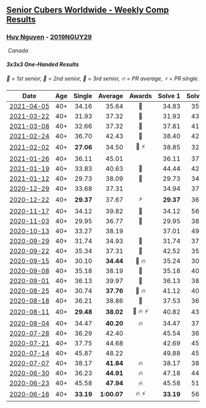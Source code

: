 <style>table {white-space: nowrap;}</style>
<link rel="stylesheet" type="text/css" href="/scw-comp/css/flags.css" />

## [Senior Cubers Worldwide - Weekly Comp Results](/scw-comp/results/)
### [Huy Nguyen](README.md) - [2019NGUY29](https://www.worldcubeassociation.org/persons/2019NGUY29?event=333oh)

<i class="flag flag-CA" />&nbsp;Canada

#### 3x3x3 One-Handed Results

<span style="white-space: nowrap;">🥇 = 1st senior</span>, <span style="white-space: nowrap;">🥈 = 2nd senior</span>, <span style="white-space: nowrap;">🥉 = 3rd senior</span>, <span style="white-space: nowrap;">🔥 = PR average</span>, <span style="white-space: nowrap;">⚡ = PR single</span>.

| Date | Age | Single | Average | Awards | Solve 1 | Solve 2 | Solve 3 | Solve 4 | Solve 5 | Video |
| :--: | :--: | --: | --: | :--: | --: | --: | --: | --: | --: | :-- |
| [2021-04-05](../../results/2021-04-05/333oh.md) | 40+ | 34.16 | 35.64 | 🥉 | 34.83 | 35.48 | 36.77 | 34.16 | 36.60 | [Desktop](https://www.facebook.com/events/486157032419819/permalink/489407632094759) / [Mobile](https://m.facebook.com/events/486157032419819?view=permalink&id=489407632094759) |
| [2021-03-22](../../results/2021-03-22/333oh.md) | 40+ | 31.93 | 37.32 | 🥉 | 31.93 | 43.73 | 37.18 | 37.63 | 37.15 | [Desktop](https://www.facebook.com/events/802754890451423/permalink/808777499849162) / [Mobile](https://m.facebook.com/events/802754890451423?view=permalink&id=808777499849162) |
| [2021-03-08](../../results/2021-03-08/333oh.md) | 40+ | 32.66 | 37.32 | 🥈 | 37.81 | 41.80 | 39.38 | 34.76 | 32.66 | [Desktop](https://www.facebook.com/events/286026952942446/permalink/294992762045865) / [Mobile](https://m.facebook.com/events/286026952942446?view=permalink&id=294992762045865) |
| [2021-02-24](../../results/2021-02-24/333oh.md) | 40+ | 36.70 | 42.43 | 🥉 | 38.40 | 42.65 | 48.20 | 36.70 | 46.25 | [Desktop](https://www.facebook.com/events/264199631979561/permalink/272279781171546) / [Mobile](https://m.facebook.com/events/264199631979561?view=permalink&id=272279781171546) |
| [2021-02-02](../../results/2021-02-02/333oh.md) | 40+ | **27.06** | 34.50 | 🥉 ⚡ | 38.85 | 32.54 | 35.62 | **27.06** | 35.35 | [Desktop](https://www.facebook.com/events/176364004262939/permalink/179749520591054) / [Mobile](https://m.facebook.com/events/176364004262939?view=permalink&id=179749520591054) |
| [2021-01-26](../../results/2021-01-26/333oh.md) | 40+ | 36.11 | 45.01 |  | 36.11 | 37.88 | 56.61 | 1:02.01 | 40.55 | [Desktop](https://www.facebook.com/events/415506712992555/permalink/418217582721468) / [Mobile](https://m.facebook.com/events/415506712992555?view=permalink&id=418217582721468) |
| [2021-01-19](../../results/2021-01-19/333oh.md) | 40+ | 33.83 | 40.63 | 🥉 | 44.44 | 42.38 | 37.78 | 41.73 | 33.83 | [Desktop](https://www.facebook.com/events/259430338941057/permalink/261340725416685) / [Mobile](https://m.facebook.com/events/259430338941057?view=permalink&id=261340725416685) |
| [2021-01-12](../../results/2021-01-12/333oh.md) | 40+ | 29.73 | 38.09 | 🥉 | 29.73 | 34.36 | 45.75 | DNF | 34.15 | [Desktop](https://www.facebook.com/events/154842819532367/permalink/156904812659501) / [Mobile](https://m.facebook.com/events/154842819532367?view=permalink&id=156904812659501) |
| [2020-12-29](../../results/2020-12-29/333oh.md) | 40+ | 33.68 | 37.31 |  | 34.94 | 37.09 | 41.31 | 33.68 | 39.89 | [Desktop](https://www.facebook.com/events/807437066779451/permalink/808827169973774) / [Mobile](https://m.facebook.com/events/807437066779451?view=permalink&id=808827169973774) |
| [2020-12-22](../../results/2020-12-22/333oh.md) | 40+ | **29.37** | 37.67 | ⚡ | **29.37** | 36.53 | 38.16 | 38.33 | DNF | [Desktop](https://www.facebook.com/events/758481858355136/permalink/762590934610895) / [Mobile](https://m.facebook.com/events/758481858355136?view=permalink&id=762590934610895) |
| [2020-11-17](../../results/2020-11-17/333oh.md) | 40+ | 34.12 | 39.82 | 🥉 | 34.12 | 56.11 | 37.05 | 46.92 | 35.48 | [Desktop](https://www.facebook.com/events/770207250227350/permalink/772012456713496) / [Mobile](https://m.facebook.com/events/770207250227350?view=permalink&id=772012456713496) |
| [2020-11-03](../../results/2020-11-03/333oh.md) | 40+ | 29.95 | 36.77 | 🥉 | 29.95 | 38.62 | 32.50 | 39.20 | 49.27 | [Desktop](https://www.facebook.com/events/1239637256416110/permalink/1246115435768292) / [Mobile](https://m.facebook.com/events/1239637256416110?view=permalink&id=1246115435768292) |
| [2020-10-13](../../results/2020-10-13/333oh.md) | 40+ | 33.27 | 38.19 |  | 37.01 | 49.13 | 36.34 | 33.27 | 41.22 | [Desktop](https://www.facebook.com/events/2855876438029747/permalink/2859706954313362) / [Mobile](https://m.facebook.com/events/2855876438029747?view=permalink&id=2859706954313362) |
| [2020-09-29](../../results/2020-09-29/333oh.md) | 40+ | 31.74 | 34.93 | 🥉 | 31.74 | 37.47 | 38.55 | 34.14 | 33.18 | [Desktop](https://www.facebook.com/events/1202263490156156/permalink/1207207106328461) / [Mobile](https://m.facebook.com/events/1202263490156156?view=permalink&id=1207207106328461) |
| [2020-09-22](../../results/2020-09-22/333oh.md) | 40+ | 35.34 | 37.31 | 🥉 | 42.52 | 35.34 | 39.18 | 35.87 | 36.87 | [Desktop](https://www.facebook.com/events/349197636276246/permalink/352981682564508) / [Mobile](https://m.facebook.com/events/349197636276246?view=permalink&id=352981682564508) |
| [2020-09-15](../../results/2020-09-15/333oh.md) | 40+ | 30.10 | **34.44** | 🥉 🔥 | 35.24 | 30.10 | 35.41 | 32.68 | 39.76 | [Desktop](https://www.facebook.com/events/3404368289613252/permalink/3416320421751372) / [Mobile](https://m.facebook.com/events/3404368289613252?view=permalink&id=3416320421751372) |
| [2020-09-08](../../results/2020-09-08/333oh.md) | 40+ | 35.18 | 38.19 | 🥉 | 35.18 | 40.59 | 40.14 | 38.95 | 35.48 | [Desktop](https://www.facebook.com/events/660661614881054/permalink/661802854766930) / [Mobile](https://m.facebook.com/events/660661614881054?view=permalink&id=661802854766930) |
| [2020-09-01](../../results/2020-09-01/333oh.md) | 40+ | 36.13 | 39.97 | 🥈 | 36.13 | 38.60 | 42.21 | 39.11 | 45.46 | [Desktop](https://www.facebook.com/events/652945192290048/permalink/658844118366822) / [Mobile](https://m.facebook.com/events/652945192290048?view=permalink&id=658844118366822) |
| [2020-08-25](../../results/2020-08-25/333oh.md) | 40+ | 30.74 | **37.76** | 🥉 🔥 | 41.12 | 40.44 | 30.74 | 31.71 | 46.86 | [Desktop](https://www.facebook.com/events/2812216602434889/permalink/2818200948503121) / [Mobile](https://m.facebook.com/events/2812216602434889?view=permalink&id=2818200948503121) |
| [2020-08-18](../../results/2020-08-18/333oh.md) | 40+ | 36.21 | 38.86 | 🥉 | 37.53 | 36.21 | 38.47 | 40.59 | 43.92 | [Desktop](https://www.facebook.com/events/357518755418063/permalink/362138078289464) / [Mobile](https://m.facebook.com/events/357518755418063?view=permalink&id=362138078289464) |
| [2020-08-11](../../results/2020-08-11/333oh.md) | 40+ | **29.48** | **38.02** | 🥉 🔥 ⚡ | 40.82 | 43.69 | 37.70 | 35.54 | **29.48** | [Desktop](https://www.facebook.com/events/338631130511019/permalink/342680723439393) / [Mobile](https://m.facebook.com/events/338631130511019?view=permalink&id=342680723439393) |
| [2020-08-04](../../results/2020-08-04/333oh.md) | 40+ | 34.47 | **40.20** | 🔥 | 34.47 | 37.63 | 42.14 | 53.08 | 40.84 | [Desktop](https://www.facebook.com/events/748440219235440/permalink/752954102117385) / [Mobile](https://m.facebook.com/events/748440219235440?view=permalink&id=752954102117385) |
| [2020-07-28](../../results/2020-07-28/333oh.md) | 40+ | 36.29 | 42.40 |  | 45.54 | 36.29 | 44.17 | 45.77 | 37.49 | [Desktop](https://www.facebook.com/events/708566320000803/permalink/712054702985298) / [Mobile](https://m.facebook.com/events/708566320000803?view=permalink&id=712054702985298) |
| [2020-07-21](../../results/2020-07-21/333oh.md) | 40+ | 37.75 | 44.68 |  | 42.69 | 45.19 | 37.75 | 46.19 | 46.15 | [Desktop](https://www.facebook.com/events/1842039515939197/permalink/1846170192192796) / [Mobile](https://m.facebook.com/events/1842039515939197?view=permalink&id=1846170192192796) |
| [2020-07-14](../../results/2020-07-14/333oh.md) | 40+ | 45.87 | 48.22 |  | 49.88 | 45.87 | 48.90 | DNS | DNS | [Desktop](https://www.facebook.com/events/1157754364595802/permalink/1162359927468579) / [Mobile](https://m.facebook.com/events/1157754364595802?view=permalink&id=1162359927468579) |
| [2020-07-07](../../results/2020-07-07/333oh.md) | 40+ | 38.17 | **41.84** | 🔥 | 38.17 | 38.99 | 41.89 | 44.64 | DNF | [Desktop](https://www.facebook.com/events/271667090769235/permalink/275470057055605) / [Mobile](https://m.facebook.com/events/271667090769235?view=permalink&id=275470057055605) |
| [2020-06-30](../../results/2020-06-30/333oh.md) | 40+ | 36.23 | **44.91** | 🔥 | 47.18 | 44.63 | 48.42 | 36.23 | 42.93 | [Desktop](https://www.facebook.com/events/679860472562391/permalink/683463182202120) / [Mobile](https://m.facebook.com/events/679860472562391?view=permalink&id=683463182202120) |
| [2020-06-23](../../results/2020-06-23/333oh.md) | 40+ | 45.58 | **47.94** | 🔥 | 45.58 | 51.42 | 46.81 | DNS | DNS | [Desktop](https://www.facebook.com/events/722150235200875/permalink/726287661453799) / [Mobile](https://m.facebook.com/events/722150235200875?view=permalink&id=726287661453799) |
| [2020-06-16](../../results/2020-06-16/333oh.md) | 40+ | **33.19** | **1:00.07** | 🔥 ⚡ | **33.19** | 56.89 | 1:06.34 | 1:06.43 | 56.97 | [Desktop](https://www.facebook.com/events/604103587178706/permalink/608307886758276) / [Mobile](https://m.facebook.com/events/604103587178706?view=permalink&id=608307886758276) |


<!-- Global site tag (gtag.js) - Google Analytics -->
<script async src="https://www.googletagmanager.com/gtag/js?id=UA-86348435-3"></script>
<script>window.dataLayer = window.dataLayer || []; function gtag() {dataLayer.push(arguments);} gtag('js', new Date()); gtag('config', 'UA-86348435-3');</script>
